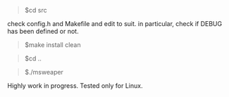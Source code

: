 > $cd src

check config.h and Makefile and edit to suit.
in particular, check if DEBUG has been defined or not.

> $make install clean

> $cd ..

> $./msweaper



Highly work in progress. Tested only for Linux.
